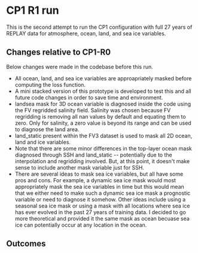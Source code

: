 # CP1 R1 run
This is the second attempt to run the CP1 configuration with full 27 years of 
REPLAY data for atmosphere, ocean, land, and sea ice variables.

## Changes relative to CP1-R0
Below changes were  made in the codebase before this run.
- All ocean, land, and sea ice variables are approapriately masked before
computing the loss function. 
- A mini stacked version of this prototype is developed to test this and 
all future code changes in order to save time and environment.
- landsea mask for 3D ocean variable is diagnosed inside the code using the 
FV regridded salinity field. Salinity was chosen because FV regridding is 
removing all nan values by default and equating them to zero. Only for 
salinity, a zero value is beyond its range and can be used to diagnose the
land area.
- land_static present within the FV3 dataset is used to mask all 2D ocean,
land and ice variables.
- Note that there are some minor differences in the top-layer ocean mask 
diagnosed through SSH and land_static -- potentially due to the interpolation
and regridding involved. But, at this point, it doesn't make sense to include 
another mask variable just for SSH.
- There are several ideas to mask sea ice variables, but all have some pros
and cons. For example, a dynamic sea ice mask would most appropriately mask
the sea ice variables in time but this would mean that we either need to make
such a dynamic sea ice mask a prognostic variable or need to diagnose it somehow.
Other ideas include using a seasonal sea ice mask or using a mask with all 
locations where sea ice has ever evolved in the past 27 years of training data.
I decided to go more theoretical and provided it the same mask as ocean 
becuase sea ice can potentially occur at any location in the ocean. 

## Outcomes
  
